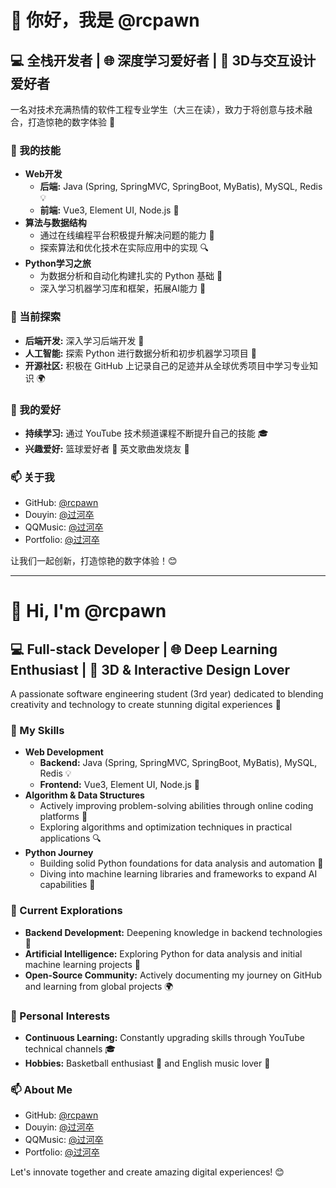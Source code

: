 # 👋 你好，我是 @rcpawn
## 💻 全栈开发者 | 🌐 深度学习爱好者 | 🎨 3D与交互设计爱好者

一名对技术充满热情的软件工程专业学生（大三在读），致力于将创意与技术融合，打造惊艳的数字体验 🚀 

### 🚀 我的技能
- **Web开发**  
  - **后端:** Java (Spring, SpringMVC, SpringBoot, MyBatis), MySQL, Redis 💡
  - **前端:** Vue3, Element UI, Node.js 🎨
- **算法与数据结构**  
  - 通过在线编程平台积极提升解决问题的能力 🧩  
  - 探索算法和优化技术在实际应用中的实现 🔍
- **Python学习之旅**  
  - 为数据分析和自动化构建扎实的 Python 基础 🐍  
  - 深入学习机器学习库和框架，拓展AI能力 🤖

### 🌱 当前探索
- **后端开发:** 深入学习后端开发 🚀  
- **人工智能:** 探索 Python 进行数据分析和初步机器学习项目 🤖  
- **开源社区:** 积极在 GitHub 上记录自己的足迹并从全球优秀项目中学习专业知识 🌍

### 🌟 我的爱好
- **持续学习:** 通过 YouTube 技术频道课程不断提升自己的技能 🎓
- **兴趣爱好:** 篮球爱好者 🏀 英文歌曲发烧友 🎵  

### 📫 关于我
- GitHub: [@rcpawn](https://github.com/RCPawn)
- Douyin: [@过河卒](https://www.douyin.com/user/self?from_tab_name=main)
- QQMusic: [@过河卒](https://y.qq.com/n/ryqq/playlist/9402477890)
- Portfolio: [@过河卒](https://resume-adventure.netlify.app)

让我们一起创新，打造惊艳的数字体验！😊

---

# 👋 Hi, I'm @rcpawn
## 💻 Full-stack Developer | 🌐 Deep Learning Enthusiast | 🎨 3D & Interactive Design Lover

A passionate software engineering student (3rd year) dedicated to blending creativity and technology to create stunning digital experiences 🚀

### 🚀 My Skills
- **Web Development**  
  - **Backend:** Java (Spring, SpringMVC, SpringBoot, MyBatis), MySQL, Redis 💡
  - **Frontend:** Vue3, Element UI, Node.js 🎨
- **Algorithm & Data Structures**  
  - Actively improving problem-solving abilities through online coding platforms 🧩  
  - Exploring algorithms and optimization techniques in practical applications 🔍
- **Python Journey**  
  - Building solid Python foundations for data analysis and automation 🐍  
  - Diving into machine learning libraries and frameworks to expand AI capabilities 🤖

### 🌱 Current Explorations
- **Backend Development:** Deepening knowledge in backend technologies 🚀  
- **Artificial Intelligence:** Exploring Python for data analysis and initial machine learning projects 🤖  
- **Open-Source Community:** Actively documenting my journey on GitHub and learning from global projects 🌍

### 🌟 Personal Interests
- **Continuous Learning:** Constantly upgrading skills through YouTube technical channels 🎓
- **Hobbies:** Basketball enthusiast 🏀 and English music lover 🎵  

### 📫 About Me  
- GitHub: [@rcpawn](https://github.com/RCPawn)
- Douyin: [@过河卒](https://www.douyin.com/user/self?from_tab_name=main)
- QQMusic: [@过河卒](https://y.qq.com/n/ryqq/playlist/9402477890)
- Portfolio: [@过河卒](https://resume-adventure.netlify.app)

Let's innovate together and create amazing digital experiences! 😊
